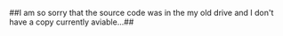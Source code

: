 ##I am so sorry that the source code was in the my old drive and I don't have a copy currently aviable...##
